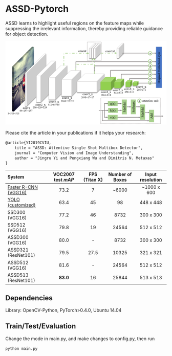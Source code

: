 # ASSD-Pytorch
ASSD learns to highlight useful regions on the feature maps while suppressing the irrelevant information, thereby providing reliable guidance for object detection.

<p align="center">
	<img src="imgs/fig2.png", width="700">
</p>

Please cite the article in your publications if it helps your research:

	@article{YI2019CVIU,
		title = "ASSD: Attentive Single Shot Multibox Detector",
		journal = "Computer Vision and Image Understanding",
		author = "Jingru Yi and Pengxiang Wu and Dimitris N. Metaxas"
	}


| System | VOC2007 test *mAP* | **FPS** (Titan X) | Number of Boxes | Input resolution
|:-------|:-----:|:-------:|:-------:|:-------:|
| [Faster R-CNN (VGG16)](https://github.com/ShaoqingRen/faster_rcnn) | 73.2 | 7 | ~6000 | ~1000 x 600 |
| [YOLO (customized)](http://pjreddie.com/darknet/yolo/) | 63.4 | 45 | 98 | 448 x 448 |
| SSD300 (VGG16) | 77.2 | 46 | 8732 | 300 x 300 |
| SSD512 (VGG16) | 79.8 | 19 | 24564 | 512 x 512 |
| ASSD300 (VGG16) | 80.0 | - | 8732 | 300 x 300 |
| ASSD321 (ResNet101) | 79.5 | 27.5 | 10325 | 321 x 321 |
| ASSD512 (VGG16) | 81.6 | - | 24564 | 512 x 512 |
| ASSD513 (ResNet101) | **83.0** | 16 | 25844 | 513 x 513 |


## Dependencies
Library: OpenCV-Python, PyTorch>0.4.0, Ubuntu 14.04

## Train/Test/Evaluation
Change the mode in main.py, and make changes to config.py, then run
```Shell
python main.py
```
